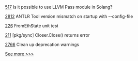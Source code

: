 
[517](https://github.com/hyperledger-labs/solang/issues/517) Is it possible to use LLVM Pass module in Solang?

[2812](https://github.com/hyperledger/besu/issues/2812) ANTLR Tool version mismatch on startup with --config-file

[226](https://github.com/hyperledger-labs/go-perun/issues/226) FromEthState unit test

[211](https://github.com/hyperledger-labs/go-perun/issues/211) [pkg/sync] Closer.Close() returns error

[2766](https://github.com/hyperledger/besu/issues/2766) Clean up deprecation warnings


[See more >>>](https://start-here.hyperledger.org/issues)
